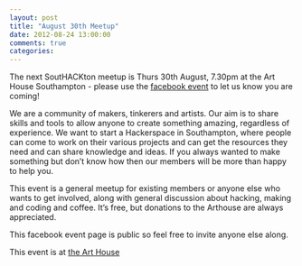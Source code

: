 ```yaml
---
layout: post
title: "August 30th Meetup"
date: 2012-08-24 13:00:00
comments: true
categories:
---
```



<div class="entry-content"><p>The next SoutHACKton meetup is Thurs 30th August, 7.30pm at the Art House
Southampton - please use the
<a href="https://www.facebook.com/events/276421892459097/">facebook event</a> to let us know
you are coming!</p>

<p>We are a community of makers, tinkerers and artists. Our aim is to
share skills and tools to allow anyone to create something amazing,
regardless of experience. We want to start a Hackerspace in
Southampton, where people can come to work on their various projects
and can get the resources they need and can share knowledge and ideas.
If you always wanted to make something but don&#8217;t know how then our
members will be more than happy to help you.</p>

<p>This event is a general meetup for existing members or anyone else who
wants to get involved, along with general discussion about hacking,
making and coding and coffee. It&#8217;s free, but donations to the
Arthouse are always appreciated.</p>

<p>This facebook event page is public so feel free to invite anyone else along.</p>

<p>This event is at <a href="http://www.thearthousesouthampton.co.uk/">the Art House</a></p>
</div>


